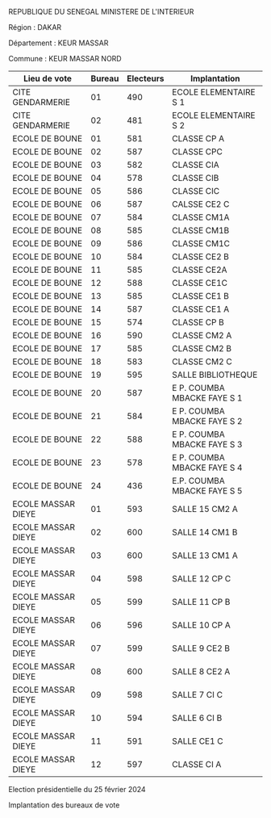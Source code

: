 REPUBLIQUE DU SENEGAL MINISTERE DE L'INTERIEUR

Région : DAKAR

Département : KEUR MASSAR

Commune : KEUR MASSAR NORD

| Lieu de vote | Bureau | Electeurs | Implantation |
| - | - | - | - |
| CITE GENDARMERIE | 01 | 490 | ECOLE ELEMENTAIRE S 1 |
| CITE GENDARMERIE | 02 | 481 | ECOLE ELEMENTAIRE S 2 |
| ECOLE DE BOUNE | 01 | 581 | CLASSE CP A |
| ECOLE DE BOUNE | 02 | 587 | CLASSE CPC |
| ECOLE DE BOUNE | 03 | 582 | CLASSE CIA |
| ECOLE DE BOUNE | 04 | 578 | CLASSE CIB |
| ECOLE DE BOUNE | 05 | 586 | CLASSE CIC |
| ECOLE DE BOUNE | 06 | 587 | CALSSE CE2 C |
| ECOLE DE BOUNE | 07 | 584 | CLASSE CM1A |
| ECOLE DE BOUNE | 08 | 585 | CLASSE CM1B |
| ECOLE DE BOUNE | 09 | 586 | CLASSE CM1C |
| ECOLE DE BOUNE | 10 | 584 | CLASSE CE2 B |
| ECOLE DE BOUNE | 11 | 585 | CLASSE CE2A |
| ECOLE DE BOUNE | 12 | 588 | CLASSE CE1C |
| ECOLE DE BOUNE | 13 | 585 | CLASSE CE1 B |
| ECOLE DE BOUNE | 14 | 587 | CLASSE CE1 A |
| ECOLE DE BOUNE | 15 | 574 | CLASSE CP B |
| ECOLE DE BOUNE | 16 | 590 | CLASSE CM2 A |
| ECOLE DE BOUNE | 17 | 585 | CLASSE CM2 B |
| ECOLE DE BOUNE | 18 | 583 | CLASSE CM2 C |
| ECOLE DE BOUNE | 19 | 595 | SALLE BIBLIOTHEQUE |
| ECOLE DE BOUNE | 20 | 587 | E P. COUMBA MBACKE FAYE S 1 |
| ECOLE DE BOUNE | 21 | 584 | E P. COUMBA MBACKE FAYE S 2 |
| ECOLE DE BOUNE | 22 | 588 | E P. COUMBA MBACKE FAYE S 3 |
| ECOLE DE BOUNE | 23 | 578 | E P. COUMBA MBACKE FAYE S 4 |
| ECOLE DE BOUNE | 24 | 436 | E.P. COUMBA MBACKE FAYE S 5 |
| ECOLE MASSAR DIEYE | 01 | 593 | SALLE 15 CM2 A |
| ECOLE MASSAR DIEYE | 02 | 600 | SALLE 14 CM1 B |
| ECOLE MASSAR DIEYE | 03 | 600 | SALLE 13 CM1 A |
| ECOLE MASSAR DIEYE | 04 | 598 | SALLE 12 CP C |
| ECOLE MASSAR DIEYE | 05 | 599 | SALLE 11 CP B |
| ECOLE MASSAR DIEYE | 06 | 596 | SALLE 10 CP A |
| ECOLE MASSAR DIEYE | 07 | 599 | SALLE 9 CE2 B |
| ECOLE MASSAR DIEYE | 08 | 600 | SALLE 8 CE2 A |
| ECOLE MASSAR DIEYE | 09 | 598 | SALLE 7 CI C |
| ECOLE MASSAR DIEYE | 10 | 594 | SALLE 6 CI B |
| ECOLE MASSAR DIEYE | 11 | 591 | SALLE CE1 C |
| ECOLE MASSAR DIEYE | 12 | 597 | CLASSE CI A |

<!-- PageNumber="2/15" -->

Election présidentielle du 25 février 2024

Implantation des bureaux de vote
